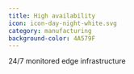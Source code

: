 ```yaml
---
title: High availability
icon: icon-day-night-white.svg
category: manufacturing
background-color: 4A579F
---
```


24/7 monitored edge infrastructure
